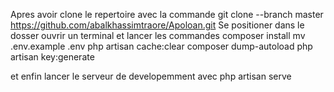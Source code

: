 Apres avoir clone le repertoire avec la commande git clone --branch master https://github.com/abalkhassimtraore/Apoloan.git
Se positioner dans le dosser ouvrir un terminal et lancer les commandes
composer install 
mv .env.example .env 
php artisan cache:clear 
composer dump-autoload 
php artisan key:generate

et enfin lancer le serveur de developemment avec php artisan serve
